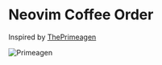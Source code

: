# Neovim Coffee Order

Inspired by [ThePrimeagen](https://www.youtube.com/c/theprimeagen)

![Primeagen](https://media1.tenor.com/m/kGdwUt6RwO8AAAAC/theprimeagen-primeagen.gif)